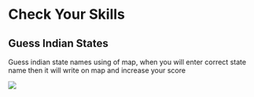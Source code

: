<h1>Check Your Skills</h1>

<h2>Guess Indian States</h2>

<p>Guess indian state names using of map, when you will enter correct state name then it will write on map and increase your score</p>

<img src="https://res.cloudinary.com/kingarunesh/image/upload/v1660509093/Complete%20Python/guess-indian-states-names_ksvrft.gif">
